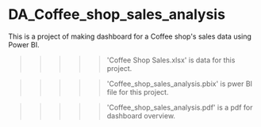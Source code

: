 # DA_Coffee_shop_sales_analysis

This is a project of making dashboard for a Coffee shop's sales data using Power BI.

>>>>> 'Coffee Shop Sales.xlsx' is data for this project.

>>>>> 'Coffee_shop_sales_analysis.pbix' is pwer BI file for this project.

>>>>> 'Coffee_shop_sales_analysis.pdf' is a pdf for dashboard overview.
